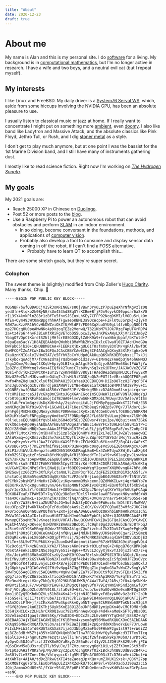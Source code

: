 ```yaml
---
title: "About"
date: 2020-12-23
draft: true
---
```


# About me

My name is Alan and this is my personal site.
I do [software][github] for a living.
My background is in [computational mathematics][gscholar], but I'm no longer active in research.
I have a wife and two boys, and a neutral evil cat (but I repeat myself).

## My interests

I like Linux and FreeBSD.
My daily driver is a [System76 Serval WS][serval], which, aside from some hiccups involving the NVIDIA GPU, has been an absolute pleasure to use.

I usually listen to classical music or jazz at home.
If I really want to concentrate I might put on something more [ambient](https://www.youtube.com/playlist?list=OLAK5uy_me_VUSOM-q8R9f7EIWEYtDAujpMKq8QgI), even [doomy](https://www.youtube.com/watch?v=7aDpCIDYDc8).
I also like band like Ladytron and Massive Attack, and the absolute classics like Pink Floyd, Jethro Tull, or Rush, and I dig [stoner metal](https://www.youtube.com/channel/UCknVpWR6m2Ijzkqo-aPXs_g) as a style.

I don't get to play much anymore, but at one point I was the bassist for the 1st Marine Division band, and I still have many of instruments gathering dust.

I mostly like to read science fiction.
Right now I'm working on [*The Hydrogen Sonata*](https://www.goodreads.com/book/show/13497991-the-hydrogen-sonata).

## My goals

My 2021 goals are:

- Reach 25000 XP in Chinese on [Duolingo][duolingo].
- Post 52 or more posts to the [blog](/posts).
- Use a Raspberry Pi to power an autonomous robot that can avoid obstacles and perform [SLAM][slam] in an indoor environment.
    - In so doing, become conversant in the foundations, methods, and applications of [computer vision][computer-vision].
    - Probably also develop a tool to consume and display sensor data coming in off the robot, if I can't find a FOSS alternative.
        - Probably have to learn QT to accomplish this...

There are some stretch goals, but they're super secret.

### Colophon

The sweet theme is (slightly) modified from Chip Zoller's [Hugo Clarity](clarity). Many thanks, Chip. 🙏

```
-----BEGIN PGP PUBLIC KEY BLOCK-----

mQGNBF/bwfQBDADCjVISk3oKRIN6E/s8OjVBwn3ryOLzP7puEpeXhYNfKgvzlz0Q
yedUfn+Rlqko2k0ByNB/sUm453hdSBqSYrKCBm+BfjFJm9syvkC00ppsa/6aSxVG
rIL3SY4kvkPlnZ83r1zBfTu5fnxSJSEuxLhKEy7CFFP92NcgDKM7/lVODu5rLkOm
MfEn+Oym493Wt0mRBpgrhhHAfFgwaeoKBMI3a9OcWcpe+FZFlKtuJSrpRj+2jyFX
9AW7xuXzzFR1hVCvHbDWZviOkZfU/WldP7/FD06XqXLuGYU0gLl4fv6DpgN0OfYN
np27HOcqHU0peAMwNKc4p9XzoqTEZe2VonwQ/T321KbM7VJOk7RzgFApUTXrRDP4
2a+tz47p6r4nyFJB1uKfXRiFgVETobDS5uoxwZyAyJnKPGxAWyLXXjVrZ2CJm6yZ
YbagO7VOpCtKxrdtSZNljMHfcrE8SGDXDylZAHK9a9+frwxN6mjbpaf/bKTutd+7
n8paEam5acY/1H8AEQEAAbQnQWxhbiBMaWRkZWxsIDxlcGlwaHl0ZTJAcHJvdG9u
bWFpbC5jb20+iQHUBBMBCAA+FiEERzXjDxgULG1T0sfmXny83XlM/4gFAl/bwfQC
GwMFCQPCZwAFCwkIBwIGFQoJCAsCBBYCAwECHgECF4AACgkQXny83XlM/4ghxQv9
Eka8znKNIOalyIVHmG5AT/e5FYhVZoCvYUdpdQAkOupQ6SkRK9EPDphxzLTTxkJj
1Tkybo/qoAdjM7/fxVNazdYajYQsbN6nFoidzsvv+6IMv9q2FAWdpQj846h6NMQJ
/hgxXQme/9oduqClXKqU+6piyDLBIkajWAlgcSOrQcGjyzBA0THm68AcIPWW7jYw
IpBZPcUEMhWcnglv6ox4IEQfkk2TumjCTzbUVyhSqIxzGiDTmc/JAGJWOVeZQVGF
9Qsi+hd/jQRzzvWcXK+IuY1SrZyKnMmbkVv8UyITHAed9eZdBmpmMJ2CJfvwyERM
3NvU2SwZk2cMJKvnnHteO4tq7sJlvML5iZG3D/oQkZePUTf1eVBrxhOQGTP0FgnV
rwfo4hmZUgHua3Cxly0fbERNhA8159CuYae92OEBXEON+DiZo98TczH2FVgcP3T4
5hzJgLO7eSgGIUvr8nrdjpWZAWWVlvIYBeH5W6E1afXOEOIoB4PKfARI8YVyv+Ci
uQGNBF/bwfQBDACo00iAS56xYZWmFSJPtVM0+kgMRhzzD2A6Ono6lsnjaLrqxha+
YYcHMJIezrceSJjVcGXg0mC5NtsJGgXGAnCGcdIm5CBHeW7izCWPV8NTA0U8gYgJ
C/bRtGgcHIYRFxK61WmojId7BJWA0+lmeVwS6HkQMXp5L7KUwyr2U/5Ale/AtISm
aCtlAUPrulm3qzsUsDqXU6+hAy/2spVrcqLtALJjFOMByPgggw4WxXTI2Fm0/E35
xmNCRgKBn7Rf9iwQ7rB+1GCwNIL4IFiKezK79b8eqSr9BZp5v7PQ/7JTAdorQL6+
pFnFg6jMmDMsKBgUNeayx9mNcPDRWwmoc3XyOxcB/4CGeECvHrLfOE0EqV68RXN4
bKOiHYoSoFbFNPqgGgyoyWmdtmfZ7F9NKpNqC8JYLd88fEsULuojQWrox7lSWh9h
r0ljeLseEQUhQHBtYgvblAkLbG04dQY5EzJZGEwsr4YcpuIpe/0Qbuit+mn7ZGkG
0VkX0daHyKp0HysAEQEAAYkBvAQYAQgAJhYhBEc14w8YFCxtU9LH5l58vN15TP+I
BQJf28H0AhsMBQkDwmcAAAoJEF58vN15TP+IaUEL/jdyE705qpFaE/nsZ2oHpCfO
6A0bYTLMtoX7m9vJmjDHHTyiS1zpldZajQnHMYHtXjZxL7eElOCJwZWlveaWgwQI
ZAlWVxmq+cgK8m3vcDd3hv7mkLC7DyfklX0yluZWpr0CYtBY63rlMxjYSuc9xiZ6
sPizqMryvV+vYViJAaZlY49UuXAX9FEfHzCFCNMKU2u6YUznhEZ/BqC4izXAF+KI
6XVsBG/pt9/j7nEZrOfmifR915K8XPO1NNxp0Nc0ogGsVo5U6EZGbXXAKgxy/68V
p8LP3aU4bVUdi9wnpzfsuH8CN651GRKkKRmgLEm8+Ux4ZmHTdywX8WjKvswEXgS4
hYmRZ95CQyqtzFr6zuAk8YcMKgQByAYR150DvqdYTnJLwY9+wK6laqCpvJLswNza
Q2h7sFXOwrzoApwMQWLoEGpBUja9O77NShcSbIOvJDm8CUjPEL5ZmCc8Mya8WXL0
vOMfVLrkuSnTBJ27FAWKY006K5CpyZII0i/Kdr9JRJkCDQRf28LkARAApNJc6Ktq
xUVCwWZJ6xCNPqSYRrLENaQjLCa+f60EG9o4sWzqYIqxnnFXNQM0vngD47hPdu0h
5M2SowjczG623Yk3XfLRylctaNmL7LZxmP3xrTGi/3qFEZ52XQzhQ1V2gAS5fL/v
LhctaOujGUBm5VqmRZW2dqQK/RUc7LVPZqhfBrjLudgbBO4U96OZoYFrT5NtEVGt
ePCYbk2obsMQYJrNeHxtZ4NCLvjKgwnommQMykcennJQZdMWKILw+j4grNW6Yb7n
0EQKrRx8/FgxOgunHUzynn/64/KsapN0Nfo2ARIyx6RzRI+EQv0fDTLUf5XbSwiq
gq7rIqrQJu3YlrO3BIZ7HobJ/+X89DamwaR2IpL7NneylqCKYeYSpYhGUSpFCAqW
5OXUD4TeaP/TPAWIDT+7q/C8Qz3DdBet7DclS7+mXdlaw0F5VuyokN6ynmMdS+W9
Yaa4XC/uwhmxL+1pv3nnZjW/zd0crjAq/nqkV5+3VCN/2rna/r54KokrSO55e/6B
lz/c0Y/7W3Ei9+5iaZNUB74sJG+5wfUsN3tyDQYxGe9FWHui6cfkDlfK7zMoBWV/
Ueu3FpgZPjfw6kTAsEnQFzFdudDH8sAu9sZi0CK/GvV9EPCQRa0Z34Mfq7JUG7k0
W+DrxoGAnQ04GQuBPQQfWr6+ZRX+jpTeEA0AEQEAAbQzQWxhbiBMaWRkZWxsIChi
ZWVwIGJvb3ApIDxlcGlwaHl0ZTJAcHJvdG9ubWFpbC5jb20+iQJOBBMBCAA4FiEE
MwnypQT5seMc7KJvKveejOsHUV0FAl/bwuQCGwMFCwkIBwIGFQoJCAsCBBYCAwEC
HgECF4AACgkQKveejOsHUV0F2BAAm2QBoD0ilfC9qhs0gd3UJkHub3ErBJ8TFbqJ
xJ5im9eVCY9SoMRmgtBQWvz7E9ONXAklgqZQuFizchulZkXIDuVJYSwq0+PgHgKR
2NakYjh80z6Ti8QWCeGmAEcAjnfQHyLWAjNdJNiR8NyUJK9e9ky6Cgwr2EtS8mzQ
dSDqRsxv6vieLXEGbPckQQjpTPTrsij/5pH47qNRKZEh2Rasq4zWFIODVuGzDjE3
YfLTn+35L5wT7YUPkUUX+piZuunDwMlAesmoti3ameP67zWfBNG3G9ciRogdVQi4
TGzDc6giYTk4zNEnn1LkYA2/TShaxsAKn8rWtNr03LqfnqG+Z+KpgB76gKBPK8pk
YOSKtA+EAk3LQOK1N5q36g3Vy651i+BgG++MzVcL2cyyXj9xvTJJ0jxZSnKX/z+q
/Bx/JeipVS53MW8mXGEOIszUy2zuMZ0fCOwu78rlskuOKP9ZC9TKzASQqt/Uzoea
MzIfNyUuMtXkGSYA4N7BoN2XlxePHBgQf4kk4s9OwsMpbcqIcSfpDm8JFZDsOVzc
G/qPBcGfK4fpD1LvnjoLIKF4XB/ejpzDTdPEDGtb07Q1edh+NWfCe3bE3qn8QxlJ
3jG6pkkyw1FQIWGvVeQ2THi9vNpg45Z3gZFEGgqZ1ojhqKoG3w7sWnCZv6mgYyA7
5WwTxQ65Ag0EX9vC5AEQAMMu+WgHvH3WP2Ea7YSTDxBCt9fQCPzvSFED/I5vZCf8
qOg7lao/RyCZ8WzbcSSxlTicqK5vND1GrA8QvxK7TeSAp1RKQ/YuFqfhSuYr3nxi
ERe3naMiegxLVXey7kbQ/6jC029KUBQ6JWKR/C4WalTwY4/2ARs/2f8x4dpSNKdz
eWBVt2iGUIuF//wGPQDRYEAGFeJ1hBgcQTapqVBfn7V9IqYWmivRSndZgmCwfB3Y
9h7jVOzgNupDZLdU5YV018L/ztaKvEU+6Zi/vub/kwi9aGQvH6Xe0xmBHTOg3BXV
8mo1iBZyQ5DKhdNDZVLs51h8k4Kx4J+SjtnNJEEbOHyxFdBxyAR6v8z2dfC+2bJb
Fs5GSeFITgJ1I7tsXjrube71z/U1YC7klZ/qwH9I84m6vnnQgL8GDjaPOATIjSPY
eAAmXQzLFfM+jf/LCExXw5TPw3kpsRkvQyo5NTnygw3CkM5Wo68PTwKN1oc93gLV
+FGfQ3Qhvn2ku6ZIKThjSUyk5KnE2891Z8oJkF6dDR1ymipDXn46vCMCfDM8rBdk
53SHjXHCLOxz2LHLhrCXR9Q1wuc79ZsV5nnAqwDxqkr4d4k+aMo8xSFTCy0bsQ0i
XbVeSim243Igaql/U6655Ky/YOuD3D8+EDCcZSL2LEv6H9YYTqCH6fjS8SRZ+UqT
ABEBAAGJAjYEGAEIACAWIQQzCfKlBPmx4xzsom8q956M6wdRXQUCX9vC5AIbDAAK
CRAq956M6wdRXQAfD/9S3n/a1rHTkEBWZj8QBi+2pQprddWXdbvoYxEuF7JrLowK
PiIcLM+Lb34oTd0XUGTaXAXaS7ijaGJ3NbgMz3mFSs9FHkWF2gu1st97l+rW6iZZ
gLBCZoBdBrW5ZYj435YrGOFQWkQnbR9eTInw7FDGibWvYQyFwhgKcd3ITFxyTIcq
9iGlCZQ+FI/hgnutZMHrezqt/LGyll1THn7pQ3f2GfswBSk9kp7K0bU/surDt0ki
AyQpvOd5DJQaYlzzfJIYK8mEQYaRkyZrZE5uEsvf41yV2LJZQHlFk829UePrjPIW
rQSsEKwM5aBU3sruEjTl/b5yUJe/IFZVzuneteyg6gKi8iLvjZZfX9nm2St93NFr
kPIpOJQAH2fPQK2hvp/My3WPZyc2pZX7oJngOKYfOixIBck3hXB83DdB8SzB4K+I
2mS01v7Le5ZZnesIHn/VhfqvpccKrfg5MhTQFeAYU0D93i37cD76iwVei42bqt+W
AtXAhTe+4AjA0/td9cZRkwGtXTI4teZaoagJp+KQo+umZJKUX1Sxsk+/Q8KY27pp
SbXMOETKg67GTSLlExObPhGpUiZ1X4XZoHkU/To1HP9/l+YbhFXad5JI90u2zc15
JQbj2amnuXOd8S+R1/fY4r+9SdC/RFp6Pi9T4bQe0enxZrvvKd6VAisuZGrPpA==
=asNC
-----END PGP PUBLIC KEY BLOCK-----
```

[blog]: /posts
[clarity]: https://github.com/chipzoller/hugo-clarity
[computer-vision]: https://en.wikipedia.org/wiki/Computer_vision
[duolingo]: https://www.duolingo.com/profile/tangenttree
[github]: https://github.com/aliddell
[gscholar]: https://scholar.google.com/citations?hl=en&user=aOC9X6oAAAAJ
[serval]: https://system76.com/laptops/serval
[slam]: https://en.wikipedia.org/wiki/Simultaneous_localization_and_mapping